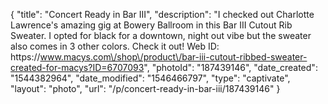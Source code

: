 {
    "title": "Concert Ready in Bar III",
    "description": "I checked out Charlotte Lawrence's amazing gig at Bowery Ballroom in this Bar III Cutout Rib Sweater. I opted for black for a downtown, night out vibe but the sweater also comes in 3 other colors. Check it out! Web ID: https:\/\/www.macys.com\/shop\/product\/bar-iii-cutout-ribbed-sweater-created-for-macys?ID=6707093",
    "photoId": "187439146",
    "date_created": "1544382964",
    "date_modified": "1546466797",
    "type": "captivate",
    "layout": "photo",
    "url": "\/p\/concert-ready-in-bar-iii\/187439146"
}